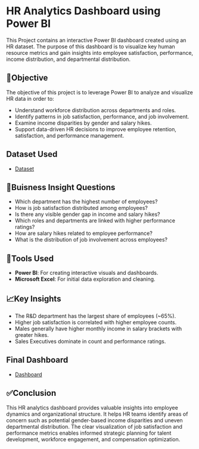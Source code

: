 # HR Analytics Dashboard using Power BI

This Project contains an interactive Power BI dashboard created using an HR dataset. The purpose of this dashboard is to visualize key human resource metrics and gain insights into employee satisfaction, performance, income distribution, and departmental distribution.

## 🎯Objective
The objective of this project is to leverage Power BI to analyze and visualize HR data in order to:
- Understand workforce distribution across departments and roles.
- Identify patterns in job satisfaction, performance, and job involvement.
- Examine income disparities by gender and salary hikes.
- Support data-driven HR decisions to improve employee retention, satisfaction, and performance management.

## Dataset Used
- <a href="https://github.com/VidyavaVidyavati/HR-Summary-Report-Analysis/blob/main/HR%20Data.xlsx">Dataset</a>

## 📌Buisness Insight Questions 

- Which department has the highest number of employees?
- How is job satisfaction distributed among employees?
- Is there any visible gender gap in income and salary hikes?
- Which roles and departments are linked with higher performance ratings?
- How are salary hikes related to employee performance?
- What is the distribution of job involvement across employees?

## 🧰Tools Used
- **Power BI**: For creating interactive visuals and dashboards.
- **Microsoft Excel**: For initial data exploration and cleaning.

## 📈Key Insights
- The R&D department has the largest share of employees (~65%).
- Higher job satisfaction is correlated with higher employee counts.
- Males generally have higher monthly income in salary brackets with greater hikes.
- Sales Executives dominate in count and performance ratings.

## Final Dashboard
- <a href="https://github.com/VidyavaVidyavati/HR-Summary-Report-Analysis/blob/main/HR%20Report%20Dashboard.pbix">Dashboard</a>

## ✅Conclusion
This HR analytics dashboard provides valuable insights into employee dynamics and organizational structure. It helps HR teams identify areas of concern such as potential gender-based income disparities and uneven departmental distribution. The clear visualization of job satisfaction and performance metrics enables informed strategic planning for talent development, workforce engagement, and compensation optimization.
